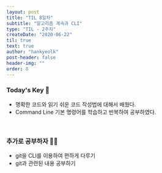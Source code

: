 ```yaml
---
layout: post
title: "TIL 8일차"
subtitle: "알고리즘 계속과 CLI"
type: "TIL - 2주차"
createDate: "2020-06-22"
til: true
text: true
author: "hankyeolk"
post-header: false
header-img: ""
order: 8
---
```


### Today's Key 🔑

- 명확한 코드와 읽기 쉬운 코드 작성법에 대해서 배웠다.
- Command Line 기본 명령어를 학습하고 반복하여 공부하였다.

<br>

### 추가로 공부하자 💪🏼

- git을 CLI를 이용하여 편하게 다루기
- git과 관련된 내용 공부하기
